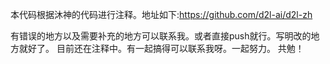本代码根据沐神的代码进行注释。地址如下:https://github.com/d2l-ai/d2l-zh

有错误的地方以及需要补充的地方可以联系我。或者直接push就行。写明改的地方就好了。
目前还在注释中。有一起搞得可以联系我呀。一起努力。
共勉！
